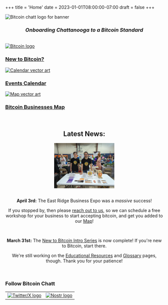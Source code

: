 +++
title = 'Home'
date = 2023-01-01T08:00:00-07:00
draft = false
+++


<div class="banner">
  <img class="banner-element" src="/images/Logos/BitcoinChatt_square-transparent.png" alt="Bitcoin chatt logo for banner"/>
</div>

<h3 style="text-align: center"><em>Onboarding Chattanooga to a Bitcoin Standard</em></h3>

<br>

<div class="nav">
  <div class="nav-box">
    <a href="./new-to-bitcoin">
      <img class="nav-element" src="./images/btc.png" alt="Bitcoin logo"/>
      <h3>New to Bitcoin?</h3>
    </a>
  </div>
  <!--
  <div class="nav-box">
    <a href="./coming_soon">
      <img class="nav-element" src="./images/placeholder.png" alt="Placeholder image"/>
      <h3>Blog</h3>
    </a>
  </div>-->
  <div class="nav-box">
    <a href="./calendar">
      <img class="nav-element" src="./images/calendar.png" alt="Calendar vector art"/>
      <h3>Events Calendar</h3>
    </a>
  </div>
  <div class="nav-box">
    <a href="./map">
      <img class="nav-element" src="./images/map.png" alt="Map vector art"/>
      <h3>Bitcoin Businesses Map</h3>
    </a>
  </div>
</div>

<br>

<h2 style="text-align: center"><b>Latest News:</b></h2>

<center>

<img class="mobile-banner" src="./Business Expo 2025.png" style="width:20dvw;display:block;margin:0 auto;">

<br>

<b>April 3rd:</b> The East Ridge Business Expo was a <i>massive</i> success!

If you stopped by, then please <a href="https://www.bitcoinchatt.org/contact">reach out to us</a>, so we can schedule a free workshop for your business to start accepting bitcoin, and get you added to our <a href="https://www.bitcoinchatt.org/map">Map</a>!

<br>
  
<b>March 31st:</b> The <a href="https://www.bitcoinchatt.org/new-to-bitcoin/table-of-contents/">New to Bitcoin Intro Series</a> is now complete! If you're new to Bitcoin, start there.

We're still working on the <a href="https://www.bitcoinchatt.org/new-to-bitcoin/resources/">Educational Resources</a> and <a href="https://www.bitcoinchatt.org/new-to-bitcoin/glossary/">Glossary</a> pages, though. Thank you for your patience!

</center>

<br>

<h3 class="social-links">Follow Bitcoin Chatt</h3>
<div class="social-links">
  <table>
    <tr>
      <td>
        <a target="_blank" href="https://x.com/bitcoinchatt">
          <img class="social-link" height="40rem" src="./images/Logos/Twitter-X-Logo.png" alt="Twitter/X logo"/>
        </a>
      </td>
      <td>
        <a target="_blank" href="https://njump.me/npub1fdc5nr47gx8pcz9cppyat9fx0gc9hv48nke7pf78drx7rpqw28ksqgx779">
          <img class="social-link" height="40rem" src="./images/Logos/Nostr-Logo.png" alt="Nostr logo"/>
        </a>
      </td>
    </tr>
  </table>
<br>
<br>
</div>
